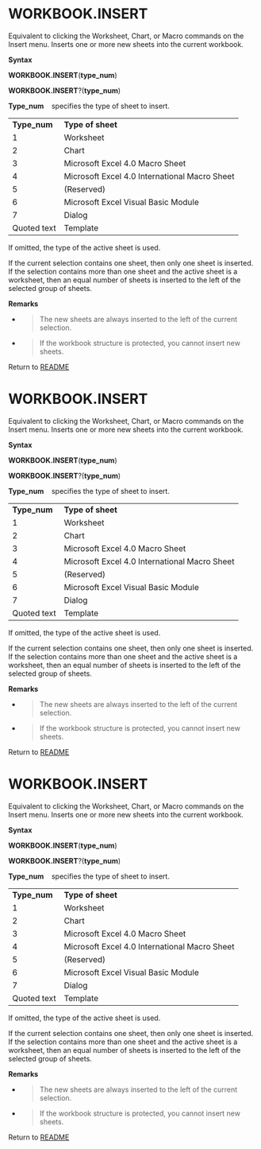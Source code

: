 # WORKBOOK.INSERT

Equivalent to clicking the Worksheet, Chart, or Macro commands on the
Insert menu. Inserts one or more new sheets into the current workbook.

**Syntax**

**WORKBOOK.INSERT**(**type\_num**)

**WORKBOOK.INSERT**?(**type\_num**)

**Type\_num**&nbsp;&nbsp;&nbsp;&nbsp;specifies the type of sheet to
insert.

|               |                                               |
| ------------- | --------------------------------------------- |
| **Type\_num** | **Type of sheet**                             |
| 1             | Worksheet                                     |
| 2             | Chart                                         |
| 3             | Microsoft Excel 4.0 Macro Sheet               |
| 4             | Microsoft Excel 4.0 International Macro Sheet |
| 5             | (Reserved)                                    |
| 6             | Microsoft Excel Visual Basic Module           |
| 7             | Dialog                                        |
| Quoted text   | Template                                      |

If omitted, the type of the active sheet is used.

If the current selection contains one sheet, then only one sheet is
inserted. If the selection contains more than one sheet and the active
sheet is a worksheet, then an equal number of sheets is inserted to the
left of the selected group of sheets.

**Remarks**

  - > The new sheets are always inserted to the left of the current
    > selection.

  - > If the workbook structure is protected, you cannot insert new
    > sheets.



Return to [README](README.md#W)

# WORKBOOK.INSERT

Equivalent to clicking the Worksheet, Chart, or Macro commands on the
Insert menu. Inserts one or more new sheets into the current workbook.

**Syntax**

**WORKBOOK.INSERT**(**type\_num**)

**WORKBOOK.INSERT**?(**type\_num**)

**Type\_num**&nbsp;&nbsp;&nbsp;&nbsp;specifies the type of sheet to
insert.

|               |                                               |
| ------------- | --------------------------------------------- |
| **Type\_num** | **Type of sheet**                             |
| 1             | Worksheet                                     |
| 2             | Chart                                         |
| 3             | Microsoft Excel 4.0 Macro Sheet               |
| 4             | Microsoft Excel 4.0 International Macro Sheet |
| 5             | (Reserved)                                    |
| 6             | Microsoft Excel Visual Basic Module           |
| 7             | Dialog                                        |
| Quoted text   | Template                                      |

If omitted, the type of the active sheet is used.

If the current selection contains one sheet, then only one sheet is
inserted. If the selection contains more than one sheet and the active
sheet is a worksheet, then an equal number of sheets is inserted to the
left of the selected group of sheets.

**Remarks**

  - > The new sheets are always inserted to the left of the current
    > selection.

  - > If the workbook structure is protected, you cannot insert new
    > sheets.



Return to [README](README.md#W)

# WORKBOOK.INSERT

Equivalent to clicking the Worksheet, Chart, or Macro commands on the
Insert menu. Inserts one or more new sheets into the current workbook.

**Syntax**

**WORKBOOK.INSERT**(**type\_num**)

**WORKBOOK.INSERT**?(**type\_num**)

**Type\_num**&nbsp;&nbsp;&nbsp;&nbsp;specifies the type of sheet to
insert.

|               |                                               |
| ------------- | --------------------------------------------- |
| **Type\_num** | **Type of sheet**                             |
| 1             | Worksheet                                     |
| 2             | Chart                                         |
| 3             | Microsoft Excel 4.0 Macro Sheet               |
| 4             | Microsoft Excel 4.0 International Macro Sheet |
| 5             | (Reserved)                                    |
| 6             | Microsoft Excel Visual Basic Module           |
| 7             | Dialog                                        |
| Quoted text   | Template                                      |

If omitted, the type of the active sheet is used.

If the current selection contains one sheet, then only one sheet is
inserted. If the selection contains more than one sheet and the active
sheet is a worksheet, then an equal number of sheets is inserted to the
left of the selected group of sheets.

**Remarks**

  - > The new sheets are always inserted to the left of the current
    > selection.

  - > If the workbook structure is protected, you cannot insert new
    > sheets.



Return to [README](README.md#W)


